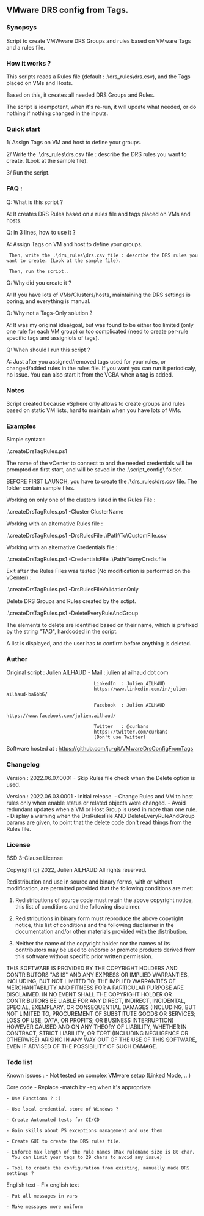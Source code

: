 VMware DRS config from Tags.
----

### Synopsys 
  Script to create VMWware DRS Groups and rules based on VMware Tags and a rules file. 

### How it works ? 
  This scripts reads a Rules file (default : .\drs_rules\drs.csv), and the Tags placed on VMs and Hosts.
  
  Based on this, it creates all needed DRS Groups and Rules.
  
  The script is idempotent, when it's re-run, it will update what needed,
  or do nothing if nothing changed in the inputs.

### Quick start
  1/ Assign Tags on VM and host to define your groups.

  2/ Write the .\drs_rules\drs.csv file : describe the DRS rules you want to create. (Look at the sample file).

  3/ Run the script.  
  
### FAQ : 

Q: What is this script ?

A: It creates DRS Rules based on a rules file and tags placed on VMs and hosts.


Q: in 3 lines, how to use it ?

A: Assign Tags on VM and host to define your groups.
     
     Then, write the .\drs_rules\drs.csv file : describe the DRS rules you want to create. (Look at the sample file).
     
     Then, run the script..



Q: Why did you create it ?

A: If you have lots of VMs/Clusters/hosts, maintaining the DRS settings is boring, and everything is manual.



Q: Why not a Tags-Only solution ?

A: It was my original idea/goal, but was found to be either too limited (only one rule
   for each VM group) or too complicated (need to create per-rule specific tags and assignlots of tags).



Q: When should I run this script ?

A: Just after you assigned/removed tags used for your rules, or changed/added rules in the rules file.
    If you want you can run it periodicaly, no issue.
     You can also start it from the VCBA when a tag is added.
  
### Notes 
  Script created because vSphere only allows to create groups and rules based on static VM lists, 
  hard to maintain when you have lots of VMs.

### Examples 

  Simple syntax :

  .\createDrsTagRules.ps1 
  
  The name of the vCenter to connect to and the needed credentials will be prompted on first
  start, and will be saved in the .\script_config\ folder.

  BEFORE FIRST LAUNCH, you have to create the .\drs_rules\drs.csv file. The folder contain sample files.



  Working on only one of the clusters listed in the Rules File : 

  .\createDrsTagRules.ps1 -Cluster ClusterName




  Working with an alternative Rules file :

  .\createDrsTagRules.ps1 -DrsRulesFile .\Path\To\CustomFile.csv 
  



  Working with an alternative Credentials file :

  .\createDrsTagRules.ps1 -CredentialsFile .\Path\To\myCreds.file 



  Exit after the Rules Files was tested (No modification is performed on the vCenter) : 

  .\createDrsTagRules.ps1 -DrsRulesFileValidationOnly 



  Delete DRS Groups and Rules created by the sctipt.
  
  .\createDrsTagRules.ps1 -DeleteEveryRuleAndGroup
  
  The elements to delete are identified based on their name, which is prefixed by the string "TAG", hardcoded in the script.
  
  A list is displayed, and the user has to confirm before anything is deleted.

### Author

Original script : Julien AILHAUD -  Mail :    julien 
                                              at ailhaud dot com
                                    
                                    LinkedIn  : Julien AILHAUD
                                    https://www.linkedin.com/in/julien-ailhaud-ba6bb6/
                                    
                                    Facebook  : Julien AILHAUD
                                    https://www.facebook.com/julien.ailhaud/
                                    
                                    Twitter   : @curbans
                                    https://twitter.com/curbans
                                    (Don't use Twitter)

Software hosted at : https://github.com/ju-git/VMwareDrsConfigFromTags

### Changelog

Version : 2022.06.07.0001
    - Skip Rules file check when the Delete option is used.

Version : 2022.06.03.0001
    - Initial release.
    - Change Rules and VM to host rules only when enable status or related objects were changed.
    - Avoid redundant updates when a VM or Host Group is used in more than one rule.
    - Display a warning when the DrsRulesFile AND DeleteEveryRuleAndGroup params are given, 
      to point that the delete code don't read things from the Rules file.

### License

BSD 3-Clause License

Copyright (c) 2022, Julien AILHAUD
All rights reserved.

Redistribution and use in source and binary forms, with or without
modification, are permitted provided that the following conditions are met:

1. Redistributions of source code must retain the above copyright notice, this
   list of conditions and the following disclaimer.

2. Redistributions in binary form must reproduce the above copyright notice,
   this list of conditions and the following disclaimer in the documentation
   and/or other materials provided with the distribution.

3. Neither the name of the copyright holder nor the names of its
   contributors may be used to endorse or promote products derived from
   this software without specific prior written permission.

THIS SOFTWARE IS PROVIDED BY THE COPYRIGHT HOLDERS AND CONTRIBUTORS "AS IS"
AND ANY EXPRESS OR IMPLIED WARRANTIES, INCLUDING, BUT NOT LIMITED TO, THE
IMPLIED WARRANTIES OF MERCHANTABILITY AND FITNESS FOR A PARTICULAR PURPOSE ARE
DISCLAIMED. IN NO EVENT SHALL THE COPYRIGHT HOLDER OR CONTRIBUTORS BE LIABLE
FOR ANY DIRECT, INDIRECT, INCIDENTAL, SPECIAL, EXEMPLARY, OR CONSEQUENTIAL
DAMAGES (INCLUDING, BUT NOT LIMITED TO, PROCUREMENT OF SUBSTITUTE GOODS OR
SERVICES; LOSS OF USE, DATA, OR PROFITS; OR BUSINESS INTERRUPTION) HOWEVER
CAUSED AND ON ANY THEORY OF LIABILITY, WHETHER IN CONTRACT, STRICT LIABILITY,
OR TORT (INCLUDING NEGLIGENCE OR OTHERWISE) ARISING IN ANY WAY OUT OF THE USE
OF THIS SOFTWARE, EVEN IF ADVISED OF THE POSSIBILITY OF SUCH DAMAGE.


### Todo list

Known issues : 
    - Not tested on complex VMware setup (Linked Mode, ...)


Core code
    - Replace -match by -eq when it's appropriate

    - Use Functions ? :)

    - Use local credential store of Windows ?

    - Create Automated tests for CI/CD

    - Gain skills about PS exceptions management and use them

    - Create GUI to create the DRS rules file.

    - Enforce max length of the rule names (Max rulename size is 80 char.
      You can Limit your tags to 29 chars to avoid any issue)

    - Tool to create the configuration from existing, manually made DRS settings ?
    
English text
    - Fix english text

    - Put all messages in vars
    
    - Make messages more uniform

